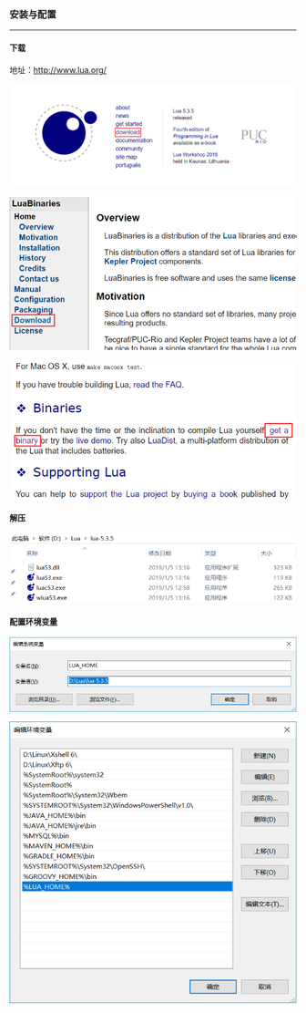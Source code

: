### 安装与配置

----------------------

#### 下载

地址：<http://www.lua.org/>

![](https://github.com/song-qingwei/Learn/blob/master/Lua/%E6%88%AA%E5%9B%BE/%E5%9F%BA%E7%A1%80%E7%AF%87/%E7%AC%AC%E4%B8%80%E6%AD%A5.png?raw=true)

![](https://github.com/song-qingwei/Learn/blob/master/Lua/%E6%88%AA%E5%9B%BE/%E5%9F%BA%E7%A1%80%E7%AF%87/%E7%AC%AC%E4%B8%89%E6%AD%A5.png?raw=true)

![](https://github.com/song-qingwei/Learn/blob/master/Lua/%E6%88%AA%E5%9B%BE/%E5%9F%BA%E7%A1%80%E7%AF%87/%E7%AC%AC%E4%BA%8C%E6%AD%A5.png?raw=true)

#### 解压

![](https://github.com/song-qingwei/Learn/blob/master/Lua/%E6%88%AA%E5%9B%BE/%E5%9F%BA%E7%A1%80%E7%AF%87/%E8%A7%A3%E5%8E%8B%E7%BB%93%E6%9E%84.png?raw=true)

#### 配置环境变量

![](https://github.com/song-qingwei/Learn/blob/master/Lua/%E6%88%AA%E5%9B%BE/%E5%9F%BA%E7%A1%80%E7%AF%87/%E9%85%8D%E7%BD%AE%E7%8E%AF%E5%A2%83%E5%8F%98%E9%87%8F1.png?raw=true)

![](https://github.com/song-qingwei/Learn/blob/master/Lua/%E6%88%AA%E5%9B%BE/%E5%9F%BA%E7%A1%80%E7%AF%87/%E9%85%8D%E7%BD%AE%E7%8E%AF%E5%A2%83%E5%8F%98%E9%87%8F2.png?raw=true)

